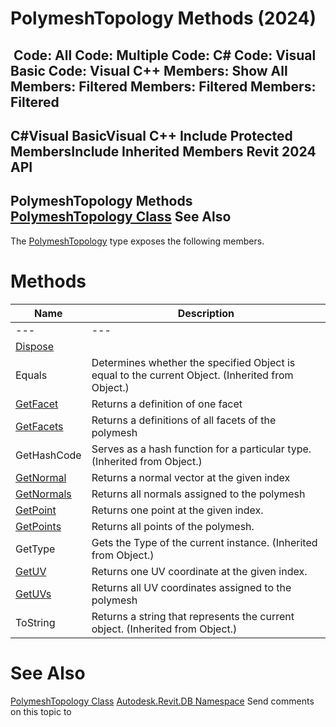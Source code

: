 # PolymeshTopology Methods (2024)

﻿
 Code: All Code: Multiple Code: C# Code: Visual Basic Code: Visual C++  Members: Show All Members: Filtered Members: Filtered Members: Filtered   
---  
C#Visual BasicVisual C++
Include Protected MembersInclude Inherited Members
Revit 2024 API  
---  
PolymeshTopology Methods  
[PolymeshTopology Class](fef5982c-3825-eed0-f792-1e0bff5509c2.md "PolymeshTopology Class") See Also  
---  
The [PolymeshTopology](fef5982c-3825-eed0-f792-1e0bff5509c2.md "PolymeshTopology Class") type exposes the following members.
# Methods
| Name | Description |
| --- | --- |
| --- | --- | --- |
| [Dispose](4214929d-48d6-f259-1cfb-9ec236d7bcbe.md "Dispose Method") |
| Equals | Determines whether the specified Object is equal to the current Object. (Inherited from Object.) |
| [GetFacet](9ce0a3c4-8ad9-c445-9af2-a71c13dd6ca9.md "GetFacet Method") | Returns a definition of one facet |
| [GetFacets](6225dc0b-0764-5682-0acd-200b1feb19d4.md "GetFacets Method") | Returns a definitions of all facets of the polymesh |
| GetHashCode | Serves as a hash function for a particular type.  (Inherited from Object.) |
| [GetNormal](b85564ec-7e50-fe75-6094-2eb5b36dd4c6.md "GetNormal Method") | Returns a normal vector at the given index |
| [GetNormals](8bc4e4ba-1c62-d342-4ca5-1417f0bac8c2.md "GetNormals Method") | Returns all normals assigned to the polymesh |
| [GetPoint](fce4d0ee-9d95-f6ce-813a-e67cb28fe203.md "GetPoint Method") | Returns one point at the given index. |
| [GetPoints](691eca7c-a9e2-d082-1287-00d6e038b18f.md "GetPoints Method") | Returns all points of the polymesh. |
| GetType | Gets the Type of the current instance. (Inherited from Object.) |
| [GetUV](fbabdfa5-a2fe-0cc4-1784-2739785e059b.md "GetUV Method") | Returns one UV coordinate at the given index. |
| [GetUVs](26697f0c-570d-b8c4-25eb-782aeea404e6.md "GetUVs Method") | Returns all UV coordinates assigned to the polymesh |
| ToString | Returns a string that represents the current object. (Inherited from Object.) |

# See Also
[PolymeshTopology Class](fef5982c-3825-eed0-f792-1e0bff5509c2.md "PolymeshTopology Class")
[Autodesk.Revit.DB Namespace](87546ba7-461b-c646-cbb1-2cb8f5bff8b2.md "Autodesk.Revit.DB Namespace")
Send comments on this topic to 